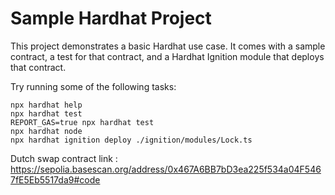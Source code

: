 # Sample Hardhat Project

This project demonstrates a basic Hardhat use case. It comes with a sample contract, a test for that contract, and a Hardhat Ignition module that deploys that contract.

Try running some of the following tasks:

```shell
npx hardhat help
npx hardhat test
REPORT_GAS=true npx hardhat test
npx hardhat node
npx hardhat ignition deploy ./ignition/modules/Lock.ts
```
Dutch swap contract link : https://sepolia.basescan.org/address/0x467A6BB7bD3ea225f534a04F5467fE5Eb5517da9#code